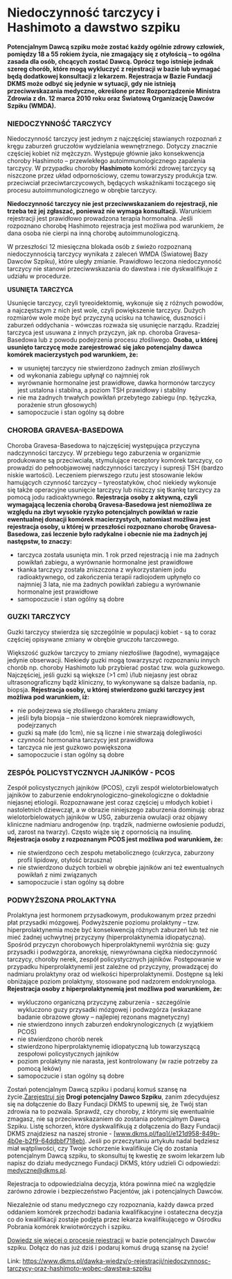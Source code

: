# Niedoczynność tarczycy i Hashimoto a dawstwo szpiku

**Potencjalnym Dawcą szpiku może zostać każdy ogólnie zdrowy człowiek, pomiędzy 18 a 55 rokiem życia, nie zmagający się z otyłością – to ogólna zasada dla osób, chcących zostać Dawcą. Oprócz tego istnieje jednak szereg chorób, które mogą wykluczyć z rejestracji w bazie lub wymagać będą dodatkowej konsultacji z lekarzem. Rejestracja w Bazie Fundacji DKMS może odbyć się jedynie w sytuacji, gdy nie istnieją przeciwwskazania medyczne, określone przez Rozporządzenie Ministra Zdrowia z dn. 12 marca 2010 roku oraz Światową Organizację Dawców Szpiku (WMDA).** 


### NIEDOCZYNNOŚĆ TARCZYCY


Niedoczynność tarczycy jest jednym z najczęściej stawianych rozpoznań z kręgu zaburzeń gruczołów wydzielania wewnętrznego. Dotyczy znacznie częściej kobiet niż mężczyzn. Występuje głównie jako konsekwencja choroby Hashimoto – przewlekłego autoimmunologicznego zapalenia tarczycy. W przypadku choroby **Hashimoto** komórki zdrowej tarczycy są niszczone przez układ odpornościowy, czemu towarzyszy produkcja tzw. przeciwciał przeciwtarczycowych, będących wskaźnikami toczącego się procesu autoimmunologicznego w obrębie tarczycy.


**Niedoczynność tarczycy nie jest przeciwwskazaniem do rejestracji, nie trzeba też jej zgłaszać, ponieważ nie wymaga konsultacji.** Warunkiem rejestracji jest prawidłowo prowadzona terapia hormonalna. Jeśli rozpoznano chorobę Hashimoto rejestracja jest możliwa pod warunkiem, że dana osoba nie cierpi na inną chorobę autoimmunologiczną. 


W przeszłości 12 miesięczna blokada osób z świeżo rozpoznaną niedoczynnością tarczycy wynikała z zaleceń WMDA (Światowej Bazy Dawców Szpiku), które uległy zmianie. Prawidłowo leczona niedoczynność tarczycy nie stanowi przeciwwskazania do dawstwa i nie dyskwalifikuje z udziału w procedurze.


**USUNIĘTA TARCZYCA**


Usunięcie tarczycy, czyli tyreoidektomię, wykonuje się z różnych powodów, a najczęstszym z nich jest wole, czyli powiększenie tarczycy. Dużych rozmiarów wole może być przyczyną ucisku na tchawicę, duszności i zaburzeń oddychania \- wówczas rozważa się usunięcie narządu. Rzadziej tarczyca jest usuwana z innych przyczyn, jak np. choroba Gravesa\-Basedowa lub z powodu podejrzenia procesu złośliwego. **Osoba, u której usunięto tarczycę może zarejestrować się jako potencjalny dawca komórek macierzystych pod warunkiem, że:**


* w usuniętej tarczycy nie stwierdzono żadnych zmian złośliwych
* od wykonania zabiegu upłynął co najmniej rok
* wyrównanie hormonalne jest prawidłowe, dawka hormonów tarczycy jest ustalona i stabilna, a poziom TSH prawidłowy i stabilny
* nie ma żadnych trwałych powikłań przebytego zabiegu (np. tężyczka, porażenie strun głosowych)
* samopoczucie i stan ogólny są dobre


### CHOROBA GRAVESA\-BASEDOWA


Choroba Gravesa\-Basedowa to najczęściej występująca przyczyna nadczynności tarczycy. W przebiegu tego zaburzenia w organizmie produkowane są przeciwciała, stymulujące receptory komórek tarczycy, co prowadzi do pełnoobjawowej nadczynności tarczycy i supresji TSH (bardzo niskie wartości). Leczeniem pierwszego rzutu jest stosowanie leków hamujących czynność tarczycy – tyreostatyków, choć niekiedy wykonuje się także operacyjne usunięcie tarczycy lub niszczy się tkankę tarczycy za pomocą jodu radioaktywnego. **Rejestracja osoby z aktywną, czyli wymagającą leczenia chorobą Gravesa\-Basedowa jest niemożliwa ze względu na zbyt wysokie ryzyko potencjalnych powikłań w razie ewentualnej donacji komórek macierzystych, natomiast możliwa jest rejestracja osoby, u której w przeszłości rozpoznano chorobę Gravesa\-Basedowa, zaś leczenie było radykalne i obecnie nie ma żadnych jej następstw, to znaczy:**


* tarczyca została usunięta min. 1 rok przed rejestracją i nie ma żadnych powikłań zabiegu, a wyrównanie hormonalne jest prawidłowe
* tkanka tarczycy została zniszczona z wykorzystaniem jodu radioaktywnego, od zakończenia terapii radiojodem upłynęło co najmniej 3 lata, nie ma żadnych powikłań zabiegu a wyrównanie hormonalne jest prawidłowe
* samopoczucie i stan ogólny są dobre


### GUZKI TARCZYCY


Guzki tarczycy stwierdza się szczególnie w populacji kobiet \- są to coraz częściej opisywane zmiany w obrębie gruczołu tarczowego.


Większość guzków tarczycy to zmiany niezłośliwe (łagodne), wymagające jedynie obserwacji. Niekiedy guzki mogą towarzyszyć rozpoznaniu innych chorób np. choroby Hashimoto lub przybierać postać tzw. wola guzkowego. Najczęściej, jeśli guzki są większe (\>1 cm) i/lub niejasny jest obraz ultrasonograficzny bądź kliniczny, to wykonywane są dalsze badania, np. biopsja.  **Rejestracja osoby, u której stwierdzono guzki tarczycy jest możliwa pod warunkiem, iż:**


* nie podejrzewa się złośliwego charakteru zmiany
* jeśli była biopsja – nie stwierdzono komórek nieprawidłowych, podejrzanych
* guzki są małe (do 1cm), nie są liczne i nie stwarzają dolegliwości
* czynność hormonalna tarczycy jest prawidłowa
* tarczyca nie jest guzkowo powiększona
* samopoczucie i stan ogólny są dobre


### ZESPÓŁ POLICYSTYCZNYCH JAJNIKÓW \- PCOS


Zespół policystycznych jajników (PCOS), czyli zespół wielotorbielowatych jajników to zaburzenie endokrynologiczno\-ginekologiczne o dokładnie niejasnej etiologii. Rozpoznawane jest coraz częściej u młodych kobiet i nastoletnich dziewcząt, a w obrazie niniejszego zaburzenia dominują: obraz wielotorbielowatych jajników w USG, zaburzenia owulacji oraz objawy kliniczne nadmiaru androgenów (np. trądzik, nadmierne owłosienie podudzi, ud, zarost na twarzy). Często wiąże się z opornością na insulinę. **Rejestracja osoby z rozpoznanym PCOS jest możliwa pod warunkiem, że:**


* nie stwierdzono cech zespołu metabolicznego (cukrzyca, zaburzony profil lipidowy, otyłość brzuszna)
* nie stwierdzono dużych torbieli w obrębie jajników ani też ewentualnych powikłań z nimi związanych
* samopoczucie i stan ogólny są dobre


### PODWYŻSZONA PROLAKTYNA


Prolaktyna jest hormonem przysadkowym, produkowanym przez przedni płat przysadki mózgowej. Podwyższenie poziomu prolaktyny – tzw. hiperprolaktynemia może być konsekwencją różnych zaburzeń lub też nie mieć żadnej uchwytnej przyczyny (hiperprolaktynemia idiopatyczna). Spośród przyczyn chorobowych hiperprolaktynemii wyróżnia się: guzy przysadki i podwzgórza, anoreksję, niewyrównana ciężka niedoczynność tarczycy, choroby nerek, zespół policystycznych jajników. Postępowanie w przypadku hiperprolaktynemii jest zależne od przyczyny, prowadzącej do nadmiaru prolaktyny oraz od wielkości hiperprolaktynemii. Dostępne są leki obniżające poziom prolaktyny, stosowane pod nadzorem endokrynologa. **Rejestracja osoby z hiperprolaktynemią jest możliwa pod warunkiem, że:**


* wykluczono organiczną przyczynę zaburzenia \- szczególnie wykluczono guzy przysadki mózgowej i podwzgórza (wskazane badanie obrazowe głowy – najlepiej rezonans magnetyczny)
* nie stwierdzono innych zaburzeń endokrynologicznych (z wyjątkiem PCOS)
* nie stwierdzono chorób nerek
* stwierdzono hiperprolaktynemię idiopatyczną lub towarzyszącą zespołowi policystycznych jajników
* poziom prolaktyny nie narasta, jest kontrolowany (w razie potrzeby za pomocą leków)
* samopoczucie i stan ogólny są dobre


Zostań potencjalnym Dawcą szpiku i podaruj komuś szansę na życie.[Zarejestruj się](/zarejestruj-sie-teraz "Zarejestruj sie teraz")
**Drogi potencjalny Dawco Szpiku**, zanim zdecydujesz się na dołączenie do Bazy Fundacji DKMS to upewnij się, że Twój stan zdrowia na to pozwala. Sprawdź, czy choroby, z którymi się ewentualnie zmagasz, nie są przeciwwskazaniem do zostania potencjalnym Dawcą Szpiku. Listę schorzeń, które dyskwalifikują z dołączenia do Bazy Fundacji DKMS znajdziesz na naszej stronie \- [www.dkms.pl/faq](/e121d958-849b-4b0e-b2f9-64ddbbf718eb). Jeśli po przeczytaniu artykułu nadal będziesz miał wątpliwości, czy Twoje schorzenie kwalifikuje Cię do zostania potencjalnym Dawcą szpiku, to skonsultuj tę kwestię ze swoim lekarzem lub napisz do działu medycznego Fundacji DKMS, który udzieli Ci odpowiedzi: [medyczne@dkms.pl](mailto:medyczne@dkms.pl).


Rejestracja to odpowiedzialna decyzja, która powinna mieć na względzie zarówno zdrowie i bezpieczeństwo Pacjentów, jak i potencjalnych Dawców.


Niezależnie od stanu medycznego czy rozpoznania, każdy dawca przed oddaniem komórek przechodzi badania kwalifikacyjne i ostateczna decyzja co do kwalifikacji zostaje podjęta przez lekarza kwalifikującego w Ośrodku Pobrania komórek krwiotwórczych i szpiku.


[Dowiedz się więcej o procesie rejestracji](https://www.dkms.pl/dawka-wiedzy/o-rejestracji) w bazie potencjalnych Dawców szpiku. Dołącz do nas już dziś i podaruj komuś drugą szansę na życie!



Link: https://www.dkms.pl/dawka-wiedzy/o-rejestracji/niedoczynnosc-tarczycy-oraz-hashimoto-wobec-dawstwa-szpiku

